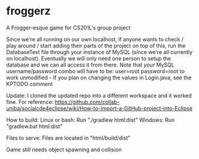 # froggerz
A Frogger-esque game for CS201L's group project

Since we're all running on our own localhost, 
if anyone wants to check / play around / start adding
their parts of the project on top of this, run the DatabaseTest
file through your instance of MySQL (since we're all
currently on localhost). Eventually we will only need 
one person to setup the database and we can all
access it from there. Note that *your*
MySQL username/password combo will have to be:
user=root password=root
to work unmodified - If you plan on changing the
values in Login.java, see the KPTODO comment

Update: I cloned the updated repo into a different
workspace and it worked fine. For reference:
https://github.com/collab-uniba/socialcde4eclipse/wiki/How-to-import-a-GitHub-project-into-Eclipse

How to build:
	Linux or bash: Run "./gradlew html:dist"
	Windows: Run "gradlew.bat html:dist"
 
Files to serve:
	Files are located in "html/build/dist"

Game still needs object spawning and collision